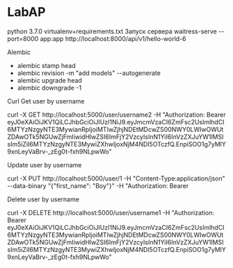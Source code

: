 # LabAP
python 3.7.0 virtualenv+requirements.txt
Запуск сервера
waitress-serve --port=8000 app:app
http://localhost:8000/api/v1/hello-world-6

Alembic 
- alembic stamp head
- alembic revision -m "add models" --autogenerate
- alembic upgrade head
- alembic downgrade -1

Curl
Get user by username

curl -X GET http://localhost:5000/user/username2 -H "Authorization: Bearer eyJ0eXAiOiJKV1QiLCJhbGciOiJIUzI1NiJ9.eyJmcmVzaCI6ZmFsc2UsImlhdCI6MTYzNzgyNTE3MywianRpIjoiMTIwZjhjNDEtMDcwZS00NWY0LWIwOWUtZDAwOTk5NGUwZjFmIiwidHlwZSI6ImFjY2VzcyIsInN1YiI6InVzZXJuYW1lMSIsIm5iZiI6MTYzNzgyNTE3MywiZXhwIjoxNjM4NDI5OTczfQ.EnpiSOO1g7yMlY9xnLeyVaBrv-_zEg0t-fxh9NLpwWo"

Update user by username

curl -X PUT http://localhost:5000/user/1 -H "Content-Type:application/json" --data-binary "{"first_name": "Boy"}" -H "Authorization: Bearer 

Delete user by username

curl -X DELETE http://localhost:5000/user/username1 -H "Authorization: Bearer eyJ0eXAiOiJKV1QiLCJhbGciOiJIUzI1NiJ9.eyJmcmVzaCI6ZmFsc2UsImlhdCI6MTYzNzgyNTE3MywianRpIjoiMTIwZjhjNDEtMDcwZS00NWY0LWIwOWUtZDAwOTk5NGUwZjFmIiwidHlwZSI6ImFjY2VzcyIsInN1YiI6InVzZXJuYW1lMSIsIm5iZiI6MTYzNzgyNTE3MywiZXhwIjoxNjM4NDI5OTczfQ.EnpiSOO1g7yMlY9xnLeyVaBrv-_zEg0t-fxh9NLpwWo"
